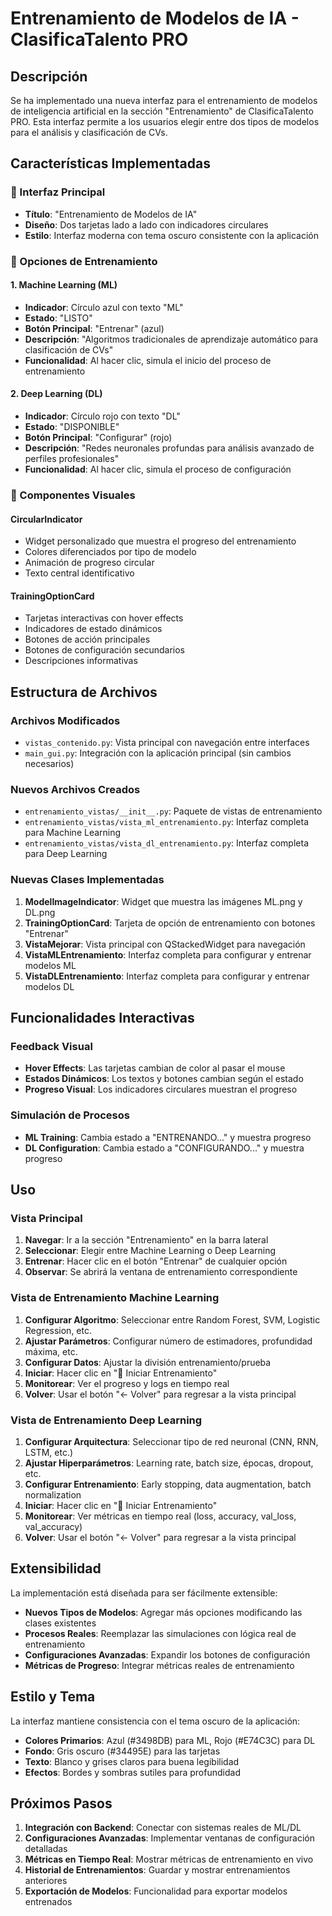 # Entrenamiento de Modelos de IA - ClasificaTalento PRO

## Descripción

Se ha implementado una nueva interfaz para el entrenamiento de modelos de inteligencia artificial en la sección "Entrenamiento" de ClasificaTalento PRO. Esta interfaz permite a los usuarios elegir entre dos tipos de modelos para el análisis y clasificación de CVs.

## Características Implementadas

### 🧠 Interfaz Principal
- **Título**: "Entrenamiento de Modelos de IA"
- **Diseño**: Dos tarjetas lado a lado con indicadores circulares
- **Estilo**: Interfaz moderna con tema oscuro consistente con la aplicación

### 🤖 Opciones de Entrenamiento

#### 1. Machine Learning (ML)
- **Indicador**: Círculo azul con texto "ML"
- **Estado**: "LISTO"
- **Botón Principal**: "Entrenar" (azul)
- **Descripción**: "Algoritmos tradicionales de aprendizaje automático para clasificación de CVs"
- **Funcionalidad**: Al hacer clic, simula el inicio del proceso de entrenamiento

#### 2. Deep Learning (DL)
- **Indicador**: Círculo rojo con texto "DL"
- **Estado**: "DISPONIBLE"
- **Botón Principal**: "Configurar" (rojo)
- **Descripción**: "Redes neuronales profundas para análisis avanzado de perfiles profesionales"
- **Funcionalidad**: Al hacer clic, simula el proceso de configuración

### 🎨 Componentes Visuales

#### CircularIndicator
- Widget personalizado que muestra el progreso del entrenamiento
- Colores diferenciados por tipo de modelo
- Animación de progreso circular
- Texto central identificativo

#### TrainingOptionCard
- Tarjetas interactivas con hover effects
- Indicadores de estado dinámicos
- Botones de acción principales
- Botones de configuración secundarios
- Descripciones informativas

## Estructura de Archivos

### Archivos Modificados
- `vistas_contenido.py`: Vista principal con navegación entre interfaces
- `main_gui.py`: Integración con la aplicación principal (sin cambios necesarios)

### Nuevos Archivos Creados
- `entrenamiento_vistas/__init__.py`: Paquete de vistas de entrenamiento
- `entrenamiento_vistas/vista_ml_entrenamiento.py`: Interfaz completa para Machine Learning
- `entrenamiento_vistas/vista_dl_entrenamiento.py`: Interfaz completa para Deep Learning

### Nuevas Clases Implementadas
1. **ModelImageIndicator**: Widget que muestra las imágenes ML.png y DL.png
2. **TrainingOptionCard**: Tarjeta de opción de entrenamiento con botones "Entrenar"
3. **VistaMejorar**: Vista principal con QStackedWidget para navegación
4. **VistaMLEntrenamiento**: Interfaz completa para configurar y entrenar modelos ML
5. **VistaDLEntrenamiento**: Interfaz completa para configurar y entrenar modelos DL

## Funcionalidades Interactivas

### Feedback Visual
- **Hover Effects**: Las tarjetas cambian de color al pasar el mouse
- **Estados Dinámicos**: Los textos y botones cambian según el estado
- **Progreso Visual**: Los indicadores circulares muestran el progreso

### Simulación de Procesos
- **ML Training**: Cambia estado a "ENTRENANDO..." y muestra progreso
- **DL Configuration**: Cambia estado a "CONFIGURANDO..." y muestra progreso

## Uso

### Vista Principal
1. **Navegar**: Ir a la sección "Entrenamiento" en la barra lateral
2. **Seleccionar**: Elegir entre Machine Learning o Deep Learning
3. **Entrenar**: Hacer clic en el botón "Entrenar" de cualquier opción
4. **Observar**: Se abrirá la ventana de entrenamiento correspondiente

### Vista de Entrenamiento Machine Learning
1. **Configurar Algoritmo**: Seleccionar entre Random Forest, SVM, Logistic Regression, etc.
2. **Ajustar Parámetros**: Configurar número de estimadores, profundidad máxima, etc.
3. **Configurar Datos**: Ajustar la división entrenamiento/prueba
4. **Iniciar**: Hacer clic en "🚀 Iniciar Entrenamiento"
5. **Monitorear**: Ver el progreso y logs en tiempo real
6. **Volver**: Usar el botón "← Volver" para regresar a la vista principal

### Vista de Entrenamiento Deep Learning
1. **Configurar Arquitectura**: Seleccionar tipo de red neuronal (CNN, RNN, LSTM, etc.)
2. **Ajustar Hiperparámetros**: Learning rate, batch size, épocas, dropout, etc.
3. **Configurar Entrenamiento**: Early stopping, data augmentation, batch normalization
4. **Iniciar**: Hacer clic en "🚀 Iniciar Entrenamiento"
5. **Monitorear**: Ver métricas en tiempo real (loss, accuracy, val_loss, val_accuracy)
6. **Volver**: Usar el botón "← Volver" para regresar a la vista principal

## Extensibilidad

La implementación está diseñada para ser fácilmente extensible:

- **Nuevos Tipos de Modelos**: Agregar más opciones modificando las clases existentes
- **Procesos Reales**: Reemplazar las simulaciones con lógica real de entrenamiento
- **Configuraciones Avanzadas**: Expandir los botones de configuración
- **Métricas de Progreso**: Integrar métricas reales de entrenamiento

## Estilo y Tema

La interfaz mantiene consistencia con el tema oscuro de la aplicación:
- **Colores Primarios**: Azul (#3498DB) para ML, Rojo (#E74C3C) para DL
- **Fondo**: Gris oscuro (#34495E) para las tarjetas
- **Texto**: Blanco y grises claros para buena legibilidad
- **Efectos**: Bordes y sombras sutiles para profundidad

## Próximos Pasos

1. **Integración con Backend**: Conectar con sistemas reales de ML/DL
2. **Configuraciones Avanzadas**: Implementar ventanas de configuración detalladas
3. **Métricas en Tiempo Real**: Mostrar métricas de entrenamiento en vivo
4. **Historial de Entrenamientos**: Guardar y mostrar entrenamientos anteriores
5. **Exportación de Modelos**: Funcionalidad para exportar modelos entrenados
